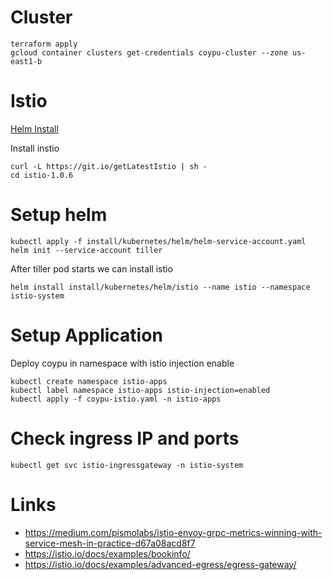 
# Cluster

```
terraform apply
gcloud container clusters get-credentials coypu-cluster --zone us-east1-b
```

# Istio

[Helm Install](https://istio.io/docs/setup/kubernetes/helm-install/)


Install instio 
```
curl -L https://git.io/getLatestIstio | sh -
cd istio-1.0.6

```

# Setup helm
```
kubectl apply -f install/kubernetes/helm/helm-service-account.yaml
helm init --service-account tiller
```

After tiller pod starts we can install istio
```
helm install install/kubernetes/helm/istio --name istio --namespace istio-system
```

# Setup Application

Deploy coypu in namespace with istio injection enable

```
kubectl create namespace istio-apps
kubectl label namespace istio-apps istio-injection=enabled
kubectl apply -f coypu-istio.yaml -n istio-apps
```

# Check ingress IP and ports 
```
kubectl get svc istio-ingressgateway -n istio-system
```
 

# Links

 * https://medium.com/pismolabs/istio-envoy-grpc-metrics-winning-with-service-mesh-in-practice-d67a08acd8f7
 * https://istio.io/docs/examples/bookinfo/
 * https://istio.io/docs/examples/advanced-egress/egress-gateway/

